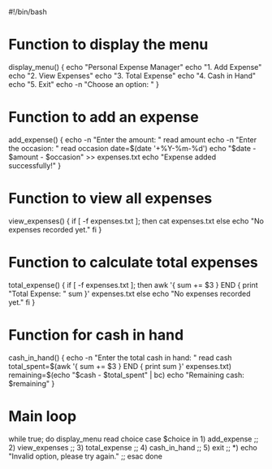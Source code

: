 #!/bin/bash

# Function to display the menu
display_menu() {
    echo "Personal Expense Manager"
    echo "1. Add Expense"
    echo "2. View Expenses"
    echo "3. Total Expense"
    echo "4. Cash in Hand"
    echo "5. Exit"
    echo -n "Choose an option: "
}

# Function to add an expense
add_expense() {
    echo -n "Enter the amount: "
    read amount
    echo -n "Enter the occasion: "
    read occasion
    date=$(date '+%Y-%m-%d')
    echo "$date - $amount - $occasion" >> expenses.txt
    echo "Expense added successfully!"
}

# Function to view all expenses
view_expenses() {
    if [ -f expenses.txt ]; then
        cat expenses.txt
    else
        echo "No expenses recorded yet."
    fi
}

# Function to calculate total expenses
total_expense() {
    if [ -f expenses.txt ]; then
        awk '{ sum += $3 } END { print "Total Expense: " sum }' expenses.txt
    else
        echo "No expenses recorded yet."
    fi
}

# Function for cash in hand
cash_in_hand() {
    echo -n "Enter the total cash in hand: "
    read cash
    total_spent=$(awk '{ sum += $3 } END { print sum }' expenses.txt)
    remaining=$(echo "$cash - $total_spent" | bc)
    echo "Remaining cash: $remaining"
}

# Main loop
while true; do
    display_menu
    read choice
    case $choice in
        1) add_expense ;;
        2) view_expenses ;;
        3) total_expense ;;
        4) cash_in_hand ;;
        5) exit ;;
        *) echo "Invalid option, please try again." ;;
    esac
done
